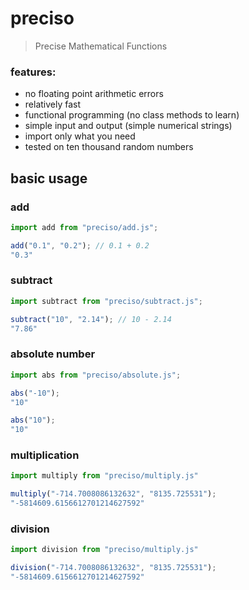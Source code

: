 # preciso
> Precise Mathematical Functions

### features:
- no floating point arithmetic errors
- relatively fast
- functional programming (no class methods to learn)
- simple input and output (simple numerical strings)
- import only what you need
- tested on ten thousand random numbers

## basic usage
### add
```js
import add from "preciso/add.js";

add("0.1", "0.2"); // 0.1 + 0.2
"0.3"
```

### subtract
```js
import subtract from "preciso/subtract.js";

subtract("10", "2.14"); // 10 - 2.14
"7.86"
```

### absolute number
```js
import abs from "preciso/absolute.js";

abs("-10");
"10"

abs("10");
"10"
```

### multiplication
```js
import multiply from "preciso/multiply.js"

multiply("-714.7008086132632", "8135.725531");
"-5814609.6156612701214627592"
``` 

### division
```js
import division from "preciso/multiply.js"

division("-714.7008086132632", "8135.725531");
"-5814609.6156612701214627592"
```
